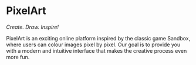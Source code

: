 # PixelArt

_Create. Draw. Inspire!_

PixelArt is an exciting online platform inspired by the classic game Sandbox, where users can colour images pixel by pixel. Our goal is to provide you with a modern and intuitive interface that makes the creative process even more fun.
